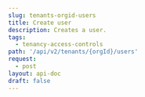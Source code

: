 ```yaml
---
slug: tenants-orgid-users
title: Create user
description: Creates a user.
tags:
  - tenancy-access-controls
path: '/api/v2/tenants/{orgId}/users'
request:
  - post
layout: api-doc
draft: false
---
```

